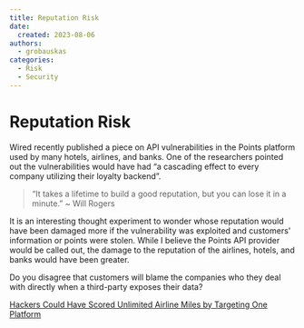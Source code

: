 ```yaml
---
title: Reputation Risk
date: 
  created: 2023-08-06
authors: 
  - grobauskas
categories:
  - Risk
  - Security
---
```


# Reputation Risk
Wired recently published a piece on API vulnerabilities in the Points platform used by many hotels, airlines, and banks.  One of the researchers pointed out the vulnerabilities would have had “a cascading effect to every company utilizing their loyalty backend”.  

> “It takes a lifetime to build a good reputation, but you can lose it in a minute.” ~ Will Rogers

<!-- more -->

It is an interesting thought experiment to wonder whose reputation would have been damaged more if the vulnerability was exploited and customers' information or points were stolen.  While I believe the Points API provider would be called out, the damage to the reputation of the airlines, hotels, and banks would have been greater.

Do you disagree that customers will blame the companies who they deal with directly when a third-party exposes their data?

[Hackers Could Have Scored Unlimited Airline Miles by Targeting One Platform](https://www.wired.com/story/points-travel-rewards-platform-flaws/)